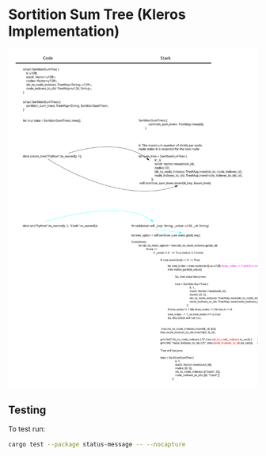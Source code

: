 # Sortition Sum Tree (Kleros Implementation)

![Map](kleros_sortition.svg)

## Testing
To test run:
```bash
cargo test --package status-message -- --nocapture
```
